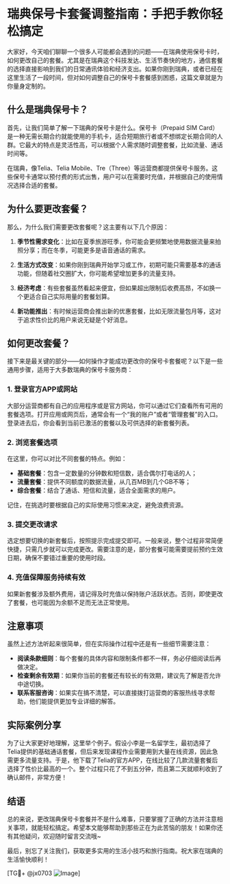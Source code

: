 # 瑞典保号卡套餐调整指南：手把手教你轻松搞定

大家好，今天咱们聊聊一个很多人可能都会遇到的问题——在瑞典使用保号卡时，如何更改自己的套餐。尤其是在瑞典这个科技发达、生活节奏快的地方，通信套餐的选择直接影响到我们的日常通讯体验和经济支出。如果你刚到瑞典，或者已经在这里生活了一段时间，但对如何调整自己的保号卡套餐感到困惑，这篇文章就是为你量身定制的。

## 什么是瑞典保号卡？

首先，让我们简单了解一下瑞典的保号卡是什么。保号卡（Prepaid SIM Card）是一种无需长期合约就能使用的手机卡，适合短期旅行者或不想绑定长期合同的人群。它最大的特点是灵活性高，可以根据个人需求随时调整套餐，比如流量、通话时间等。

在瑞典，像Telia、Telia Mobile、Tre（Three）等运营商都提供保号卡服务。这些保号卡通常以预付费的形式出售，用户可以在需要时充值，并根据自己的使用情况选择合适的套餐。

## 为什么要更改套餐？

那么，为什么我们需要更改套餐呢？这主要有以下几个原因：

1. **季节性需求变化**：比如在夏季旅游旺季，你可能会更频繁地使用数据流量来拍照分享；而在冬季，可能更多是语音通话的需求。
   
2. **生活方式改变**：如果你刚到瑞典开始学习或工作，初期可能只需要基本的通话功能，但随着社交圈扩大，你可能希望增加更多的流量支持。

3. **经济考虑**：有些套餐虽然看起来便宜，但如果超出限制后收费高昂，不如换一个更适合自己实际用量的套餐划算。

4. **新功能推出**：有时候运营商会推出新的优惠套餐，比如无限流量包月等，这对于追求性价比的用户来说无疑是个好消息。

## 如何更改套餐？

接下来是最关键的部分——如何操作才能成功更改你的保号卡套餐呢？以下是一些通用步骤，适用于大多数瑞典的保号卡服务商：

### 1. 登录官方APP或网站

大部分运营商都有自己的应用程序或是官方网站，你可以通过它们查看所有可用的套餐选项。打开应用或网页后，通常会有一个“我的账户”或者“管理套餐”的入口。登录进去后，你会看到当前已激活的套餐以及可供选择的新套餐列表。

### 2. 浏览套餐选项

在这里，你可以对比不同套餐的特点。例如：
- **基础套餐**：包含一定数量的分钟数和短信数，适合偶尔打电话的人；
- **流量套餐**：提供不同额度的数据流量，从几百MB到几个GB不等；
- **综合套餐**：结合了通话、短信和流量，适合全面需求的用户。

记住，在挑选时要根据自己的实际使用习惯来决定，避免浪费资源。

### 3. 提交更改请求

选定想要切换的新套餐后，按照提示完成提交即可。一般来说，整个过程非常简便快捷，只需几步就可以完成更改。需要注意的是，部分套餐可能需要提前预约生效日期，确保不要错过重要的使用时段。

### 4. 充值保障服务持续有效

如果新套餐涉及额外费用，请记得及时充值以保持账户活跃状态。否则，即使更改了套餐，也可能因为余额不足而无法正常使用。

## 注意事项

虽然上述方法听起来很简单，但在实际操作过程中还是有一些细节需要注意：

- **阅读条款细则**：每个套餐的具体内容和限制条件都不一样，务必仔细阅读后再做决定。
- **检查剩余有效期**：如果你当前的套餐还有较长的有效期，建议先了解是否允许中途切换。
- **联系客服咨询**：如果实在搞不清楚，可以直接拨打运营商的客服热线寻求帮助，他们能提供更加专业详细的解答。

## 实际案例分享

为了让大家更好地理解，这里举个例子。假设小李是一名留学生，最初选择了Telia提供的基础通话套餐，但后来发现课程作业需要用到大量在线资源，因此急需更多流量支持。于是，他下载了Telia的官方APP，在线比较了几款流量套餐后选择了性价比最高的一个。整个过程只花了不到五分钟，而且第二天就顺利收到了确认邮件，非常方便！

## 结语

总的来说，更改瑞典保号卡套餐并不是什么难事，只要掌握了正确的方法并注意相关事项，就能轻松搞定。希望本文能够帮助到那些正在为此苦恼的朋友！如果你还有其他疑问，欢迎随时留言交流哦~

最后，别忘了关注我们，获取更多实用的生活小技巧和旅行指南。祝大家在瑞典的生活愉快顺利！

[TG💪+ @jx0703 ![Image](https://github.com/user-attachments/assets/dbca1d08-cadb-493c-b0ec-ad6f7a83f270)]